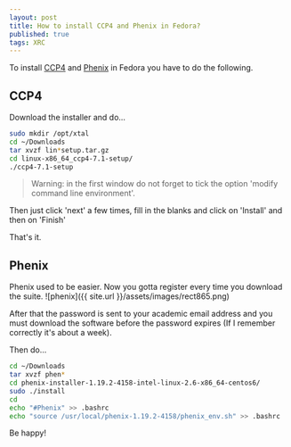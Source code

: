 ```yaml
---
layout: post
title: How to install CCP4 and Phenix in Fedora?
published: true
tags: XRC
---
```




To install [CCP4](https://www.ccp4.ac.uk/) and [Phenix](http://www.phenix-online.org/) in Fedora you have to do the following.



## CCP4

Download the installer and do...

```bash
sudo mkdir /opt/xtal
cd ~/Downloads
tar xvzf lin*setup.tar.gz
cd linux-x86_64_ccp4-7.1-setup/
./ccp4-7.1-setup
```

>Warning: in the first window do not forget to tick the option 'modify command line environment'.

Then just click 'next' a few times, fill in the blanks and click on 'Install' and then on 'Finish'

That's it.

## Phenix

Phenix used to be easier. Now you gotta register every time you download the suite.
![phenix]({{ site.url }}/assets/images/rect865.png)

After that the password is sent to your academic email address and you must download the software before the password expires (If I remember correctly it's about a week). 

Then do...

```bash
cd ~/Downloads
tar xvzf phen*
cd phenix-installer-1.19.2-4158-intel-linux-2.6-x86_64-centos6/
sudo ./install
cd
echo "#Phenix" >> .bashrc 
echo "source /usr/local/phenix-1.19.2-4158/phenix_env.sh" >> .bashrc
```

Be happy!
